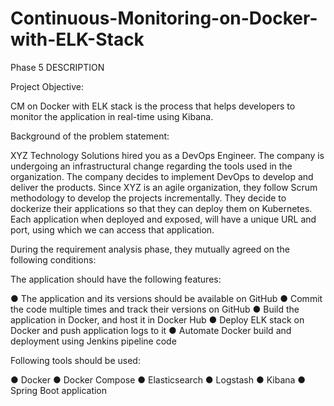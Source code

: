 # Continuous-Monitoring-on-Docker-with-ELK-Stack
Phase 5
DESCRIPTION

Project Objective:

CM on Docker with ELK stack is the process that helps developers to monitor the application in real-time using Kibana.

 

Background of the problem statement:

XYZ Technology Solutions hired you as a DevOps Engineer. The company is undergoing an infrastructural change regarding the tools used in the organization. The company decides to implement DevOps to develop and deliver the products. Since XYZ is an agile organization, they follow Scrum methodology to develop the projects incrementally. They decide to   dockerize their applications so that they can deploy them on Kubernetes. Each application when deployed and exposed, will have a unique URL and port, using which we can access that application. 

During the requirement analysis phase, they mutually agreed on the following conditions:

 

The application should have the following features:

● The application and its versions should be available on GitHub
● Commit the code multiple times and track their versions on GitHub 
● Build the application in Docker, and host it in Docker Hub
● Deploy ELK stack on Docker and push application logs to it
● Automate Docker build and deployment using Jenkins pipeline code

 

Following tools should be used:

● Docker
● Docker Compose
● Elasticsearch
● Logstash 
● Kibana
● Spring Boot application
